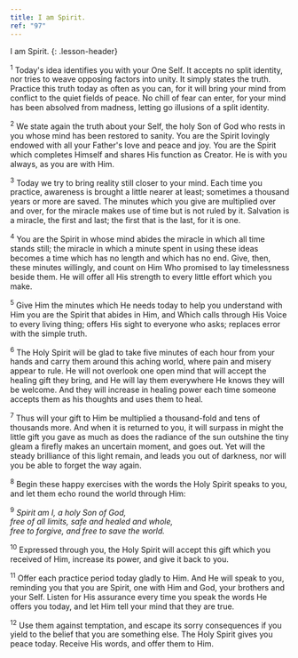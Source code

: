 ```yaml
---
title: I am Spirit.
ref: "97"
---
```


I am Spirit.
{: .lesson-header}

<sup>1</sup> Today's idea identifies you with your One Self. It accepts
no split identity, nor tries to weave opposing factors into unity. It
simply states the truth. Practice this truth today as often as you can,
for it will bring your mind from conflict to the quiet fields of peace.
No chill of fear can enter, for your mind has been absolved from
madness, letting go illusions of a split identity.

<sup>2</sup> We state again the truth about your Self, the holy Son of
God who rests in you whose mind has been restored to sanity. You are the
Spirit lovingly endowed with all your Father's love and peace and joy.
You are the Spirit which completes Himself and shares His function as
Creator. He is with you always, as you are with Him.

<sup>3</sup> Today we try to bring reality still closer to your mind.
Each time you practice, awareness is brought a little nearer at least;
sometimes a thousand years or more are saved. The minutes which you give
are multiplied over and over, for the miracle makes use of time but is
not ruled by it. Salvation is a miracle, the first and last; the first
that is the last, for it is one.

<sup>4</sup> You are the Spirit in whose mind abides the miracle in
which all time stands still; the miracle in which a minute spent in
using these ideas becomes a time which has no length and which has no
end. Give, then, these minutes willingly, and count on Him Who promised
to lay timelessness beside them. He will offer all His strength to every
little effort which you make.

<sup>5</sup> Give Him the minutes which He needs today to help you
understand with Him you are the Spirit that abides in Him, and Which
calls through His Voice to every living thing; offers His sight to
everyone who asks; replaces error with the simple truth.

<sup>6</sup> The Holy Spirit will be glad to take five minutes of each
hour from your hands and carry them around this aching world, where pain
and misery appear to rule. He will not overlook one open mind that will
accept the healing gift they bring, and He will lay them everywhere He
knows they will be welcome. And they will increase in healing power each
time someone accepts them as his thoughts and uses them to heal.

<sup>7</sup> Thus will your gift to Him be multiplied a thousand-fold
and tens of thousands more. And when it is returned to you, it will
surpass in might the little gift you gave as much as does the radiance
of the sun outshine the tiny gleam a firefly makes an uncertain moment,
and goes out. Yet will the steady brilliance of this light remain, and
leads you out of darkness, nor will you be able to forget the way again.

<sup>8</sup> Begin these happy exercises with the words the Holy Spirit
speaks to you, and let them echo round the world through Him:

<sup>9</sup> *Spirit am I, a holy Son of God,<br/>
free of all limits, safe and healed and whole,<br/>
free to forgive, and free to save the world.*

<sup>10</sup> Expressed through you, the Holy Spirit will accept this
gift which you received of Him, increase its power, and give it back to
you.

<sup>11</sup> Offer each practice period today gladly to Him. And He
will speak to you, reminding you that you are Spirit, one with Him and
God, your brothers and your Self. Listen for His assurance every time
you speak the words He offers you today, and let Him tell your mind that
they are true.

<sup>12</sup> Use them against temptation, and escape its sorry
consequences if you yield to the belief that you are something else. The
Holy Spirit gives you peace today. Receive His words, and offer them to
Him.

